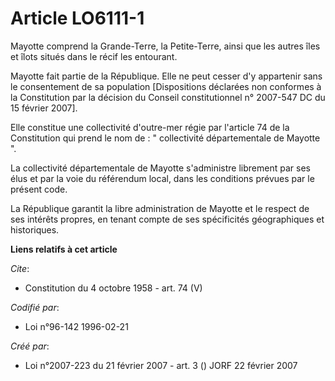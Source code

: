 # Article LO6111-1

Mayotte comprend la Grande-Terre, la Petite-Terre, ainsi que les autres îles et îlots situés dans le récif les entourant. 

Mayotte fait partie de la République. Elle ne peut cesser d'y appartenir sans le consentement de sa population [Dispositions
déclarées non conformes à la Constitution par la décision du Conseil constitutionnel n° 2007-547 DC du 15 février 2007]. 

Elle constitue une collectivité d'outre-mer régie par l'article 74 de la Constitution qui prend le nom de : " collectivité
départementale de Mayotte ". 

La collectivité départementale de Mayotte s'administre librement par ses élus et par la voie du référendum local, dans les
conditions prévues par le présent code. 

La République garantit la libre administration de Mayotte et le respect de ses intérêts propres, en tenant compte de ses
spécificités géographiques et historiques.

**Liens relatifs à cet article**

_Cite_:

  - Constitution du 4 octobre 1958 - art. 74 (V)

_Codifié par_:

  - Loi n°96-142 1996-02-21

_Créé par_:

  - Loi n°2007-223 du 21 février 2007 - art. 3 () JORF 22 février 2007
